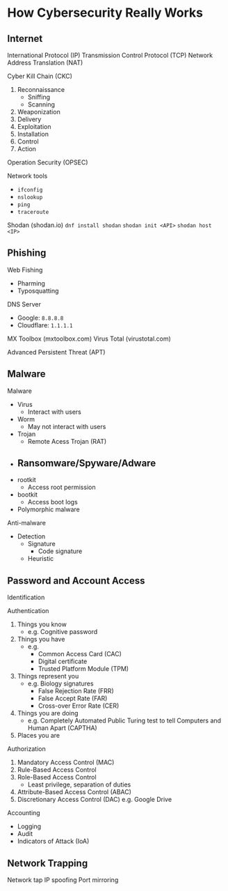 # How Cybersecurity Really Works

## Internet

International Protocol (IP)
Transmission Control Protocol (TCP)
Network Address Translation (NAT)

Cyber Kill Chain (CKC)
1. Reconnaissance
    - Sniffing
    - Scanning
2. Weaponization
3. Delivery
4. Exploitation
5. Installation
6. Control
7. Action

Operation Security (OPSEC)

Network tools
- `ifconfig`
- `nslookup`
- `ping`
- `traceroute`

Shodan (shodan.io)
`dnf install shodan`
`shodan init <API>`
`shodan host <IP>`

## Phishing

Web Fishing
- Pharming
- Typosquatting

DNS Server
- Google: `8.8.8.8`
- Cloudflare: `1.1.1.1`

MX Toolbox (mxtoolbox.com)
Virus Total (virustotal.com)

Advanced Persistent Threat (APT)

## Malware

Malware
- Virus
    - Interact with users
- Worm
    - May not interact with users
- Trojan
    - Remote Acess Trojan (RAT)
- Ransomware/Spyware/Adware
    -
- rootkit
    - Access root permission
- bootkit
    - Access boot logs
- Polymorphic malware

Anti-malware
- Detection
    - Signature
        - Code signature
    - Heuristic

## Password and Account Access

Identification

Authentication
1. Things you know
    - e.g. Cognitive password
2. Things you have
    - e.g.
        - Common Access Card (CAC)
        - Digital certificate
        - Trusted Platform Module (TPM)
3. Things represent you
    - e.g. Biology signatures
        - False Rejection Rate (FRR)
        - False Accept Rate (FAR)
        - Cross-over Error Rate (CER)
4. Things you are doing
    -   e.g. Completely Automated Public Turing test to tell Computers and Human Apart (CAPTHA)
5. Places you are

Authorization
1. Mandatory Access Control (MAC)
2. Rule-Based Access Control
3. Role-Based Access Control
    - Least privilege, separation of duties
4. Attribute-Based Access Control (ABAC)
5. Discretionary Access Control (DAC)
    e.g. Google Drive

Accounting
- Logging
- Audit
- Indicators of Attack (IoA)

## Network Trapping

Network tap
IP spoofing
Port mirroring
